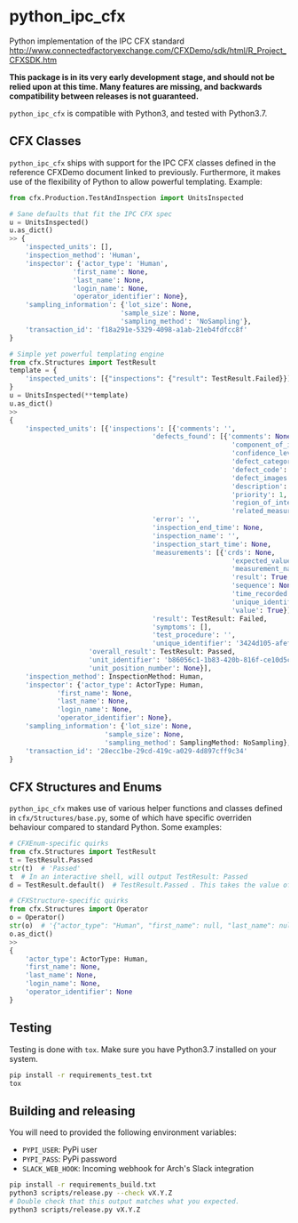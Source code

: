 # python_ipc_cfx

Python implementation of the IPC CFX standard http://www.connectedfactoryexchange.com/CFXDemo/sdk/html/R_Project_CFXSDK.htm

**This package is in its very early development stage, and should not be relied upon at this time. Many features are missing, and backwards compatibility between releases is not guaranteed.**

`python_ipc_cfx` is compatible with Python3, and tested with Python3.7.

## CFX Classes

`python_ipc_cfx` ships with support for the IPC CFX classes defined in the reference CFXDemo document linked to previously. Furthermore, it makes use of the flexibility of Python to allow powerful templating. Example:

```python
from cfx.Production.TestAndInspection import UnitsInspected

# Sane defaults that fit the IPC CFX spec
u = UnitsInspected()
u.as_dict()
>> {
    'inspected_units': [],
    'inspection_method': 'Human',
    'inspector': {'actor_type': 'Human',
                'first_name': None,
                'last_name': None,
                'login_name': None,
                'operator_identifier': None},
    'sampling_information': {'lot_size': None,
                            'sample_size': None,
                            'sampling_method': 'NoSampling'},
    'transaction_id': 'f18a291e-5329-4098-a1ab-21eb4fdfcc8f'
}

# Simple yet powerful templating engine
from cfx.Structures import TestResult
template = {
    'inspected_units': [{"inspections": {"result": TestResult.Failed}}]
}
u = UnitsInspected(**template)
u.as_dict()
>>
{
    'inspected_units': [{'inspections': [{'comments': '',
                                    'defects_found': [{'comments': None,
                                                        'component_of_interest': None,
                                                        'confidence_level': 100.0,
                                                        'defect_category': None,
                                                        'defect_code': '',
                                                        'defect_images': [],
                                                        'description': '',
                                                        'priority': 1,
                                                        'region_of_interest': None,
                                                        'related_measurements': []}],
                                    'error': '',
                                    'inspection_end_time': None,
                                    'inspection_name': '',
                                    'inspection_start_time': None,
                                    'measurements': [{'crds': None,
                                                        'expected_value': True,
                                                        'measurement_name': '',
                                                        'result': True,
                                                        'sequence': None,
                                                        'time_recorded': None,
                                                        'unique_identifier': '6cde98ccd9294b62bc8726887dae7942',
                                                        'value': True}],
                                    'result': TestResult: Failed,
                                    'symptoms': [],
                                    'test_procedure': '',
                                    'unique_identifier': '3424d105-afef-480e-8e89-d41cac5d6788'}],
                    'overall_result': TestResult: Passed,
                    'unit_identifier': 'b86056c1-1b83-420b-816f-ce10d5c4b21d',
                    'unit_position_number': None}],
    'inspection_method': InspectionMethod: Human,
    'inspector': {'actor_type': ActorType: Human,
            'first_name': None,
            'last_name': None,
            'login_name': None,
            'operator_identifier': None},
    'sampling_information': {'lot_size': None,
                        'sample_size': None,
                        'sampling_method': SamplingMethod: NoSampling},
    'transaction_id': '28ecc1be-29cd-419c-a029-4d897cff9c34'
}
```

## CFX Structures and Enums

`python_ipc_cfx` makes use of various helper functions and classes defined in `cfx/Structures/base.py`, some of which have specific overriden behaviour compared to standard Python. Some examples:

```python
# CFXEnum-specific quirks
from cfx.Structures import TestResult
t = TestResult.Passed
str(t)  # 'Passed'
t  # In an interactive shell, will output TestResult: Passed
d = TestResult.default()  # TestResult.Passed . This takes the value of the Enum corresponding to 0

# CFXStructure-specific quirks
from cfx.Structures import Operator
o = Operator()
str(o)  # '{"actor_type": "Human", "first_name": null, "last_name": null, "login_name": null, "operator_identifier": null}'
o.as_dict()
>>
{
    'actor_type': ActorType: Human,
    'first_name': None,
    'last_name': None,
    'login_name': None,
    'operator_identifier': None
}
```

## Testing

Testing is done with `tox`. Make sure you have Python3.7 installed on your system.

```bash
pip install -r requirements_test.txt
tox
```

## Building and releasing

You will need to provided the following environment variables:

- `PYPI_USER`: PyPi user
- `PYPI_PASS`: PyPi password
- `SLACK_WEB_HOOK`: Incoming webhook for Arch's Slack integration

```bash
pip install -r requirements_build.txt
python3 scripts/release.py --check vX.Y.Z
# Double check that this output matches what you expected.
python3 scripts/release.py vX.Y.Z
```
